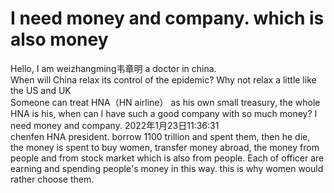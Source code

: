 # I need money and company. which is also money  
Hello, I am weizhangming韦章明 a doctor in china.  
When will China relax its control of the epidemic? Why not relax a little like the US and UK    
Someone can treat HNA（HN airline） as his own small treasury, the whole HNA is his, when can I have such a good company with so much money? I need money and company. 2022年1月23日11:36:31  
chenfen HNA president. borrow 1100 trillion and spent them, then he die, the money is spent to buy women, transfer money abroad, the money from people and from stock market which is also from people. Each of officer are earning and spending people's money in this way. this is why women would rather choose them.  

